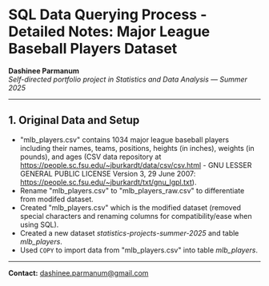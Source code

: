 # SQL Data Querying Process - Detailed Notes: Major League Baseball Players Dataset

**Dashinee Parmanum**  
*Self-directed portfolio project in Statistics and Data Analysis — Summer 2025*

---

## 1. Original Data and Setup
- "mlb_players.csv" contains 1034 major league baseball players including their names, teams, positions, heights (in inches), weights (in pounds), and ages (CSV data repository at https://people.sc.fsu.edu/~jburkardt/data/csv/csv.html - GNU LESSER GENERAL PUBLIC LICENSE Version 3, 29 June 2007: https://people.sc.fsu.edu/~jburkardt/txt/gnu_lgpl.txt).
- Rename "mlb_players.csv" to "mlb_players_raw.csv" to differentiate from modifed dataset.
- Created "mlb_players.csv" which is the modified dataset (removed special characters and renaming columns for compatibility/ease when using SQL).
- Created a new dataset *statistics-projects-summer-2025* and table *mlb_players*.
- Used `COPY` to import data from "mlb_players.csv" into table *mlb_players*.

 ---
**Contact:** dashinee.parmanum@gmail.com
